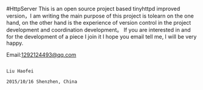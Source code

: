 #HttpServer
    This is an open source project based tinyhttpd improved version，I am writing the main purpose of this project is tolearn on the one hand, on the other hand is the experience of version control in the project development and coordination development。
    If you are interested in and for the development of a piece I join it I hope you email tell me, I will be very happy.

Email:1292124493@qq.com
                            
                                                                                                  Liu Haofei
                                                                                           2015/10/16 Shenzhen, China